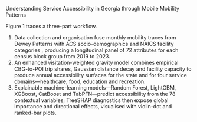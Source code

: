 Understanding Service Accessibility in Georgia through Mobile Mobility Patterns

Figure 1 traces a three-part workflow. 
1. Data collection and organisation fuse monthly mobility traces from Dewey Patterns with ACS socio-demographics and NAICS facility categories , producing a longitudinal panel of 72 attributes for each census block group from 2019 to 2023.
2. An enhanced visitation-weighted gravity model combines empirical CBG-to-POI trip shares, Gaussian distance decay and facility capacity to produce annual accessibility surfaces for the state and for four service domains—healthcare, food, education and recreation.
3. Explainable machine-learning models—Random Forest, LightGBM, XGBoost, CatBoost and TabPFN—predict accessibility from the 78 contextual variables; TreeSHAP diagnostics then expose global importance and directional effects, visualised with violin-dot and ranked-bar plots.
